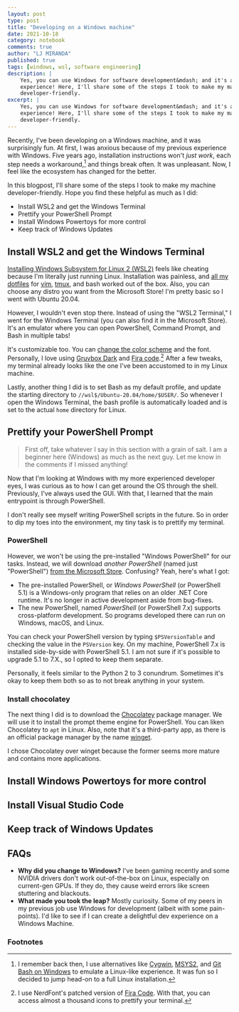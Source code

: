 ```yaml
---
layout: post
type: post
title: "Developing on a Windows machine"
date: 2021-10-18
category: notebook
comments: true
author: "LJ MIRANDA"
published: true
tags: [windows, wsl, software engineering]
description: |
    Yes, you can use Windows for software development&mdash; and it's a fun
    experience! Here, I'll share some of the steps I took to make my machine
    developer-friendly.
excerpt: |
    Yes, you can use Windows for software development&mdash; and it's a fun
    experience! Here, I'll share some of the steps I took to make my machine
    developer-friendly.
---
```



<span class="firstcharacter">R</span>ecently, I've been developing on a Windows
machine, and it was surprisingly fun. At first, I was anxious because of my
previous experience with Windows. Five years ago, installation instructions
won't *just work*, each step needs a workaround,[^1] and
things break often. It was unpleasant. Now, I feel like the ecosystem has
changed for the better.

<!-- screenshot of your setup -->

In this blogpost, I'll share some of the steps I took to make my machine
developer-friendly. Hope you find these helpful as much as I did:

- Install WSL2 and get the Windows Terminal
- Prettify your PowerShell Prompt
- Install Windows Powertoys for more control
- Keep track of Windows Updates

## Install WSL2 and get the Windows Terminal

[Installing Windows Subsystem for Linux 2
(WSL2)](https://docs.microsoft.com/en-us/windows/wsl/install-win10) feels like
cheating because I'm literally just running Linux. Installation was painless,
and [all my dotfiles](https://github.com/ljvmiranda921/dotfiles) for
[vim](https://www.vim.org/), [tmux](https://github.com/tmux/tmux/wiki), and
bash worked out of the box. Also, you can choose any distro you want from the
Microsoft Store! I'm pretty basic so I went with Ubuntu 20.04. 

<!-- microsoft store choose distro -->
<!-- OR neofetch? -->


However, I wouldn't even stop there. Instead of using the "WSL2 Terminal," I
went for the Windows Terminal (you can also find it in the Microsoft Store).
It's an emulator where you can open PowerShell, Command Prompt, and Bash in
multiple tabs! 

<!-- show multiple tabs ? -->


It's customizable too. You can [change the color
scheme](https://docs.microsoft.com/en-us/windows/terminal/customize-settings/color-schemes)
and the font. Personally, I love using [Gruvbox
Dark](https://gist.github.com/davialexandre/1179070118b22d830739efee4721972d)
and [Fira
code](https://github.com/ryanoasis/nerd-fonts/tree/master/patched-fonts/FiraCode).[^2]
After a few tweaks, my terminal already looks like the one I've been accustomed
to in my Linux machine.

Lastly, another thing I did is to set Bash as my default profile, and update
the starting directory to `//wsl$/Ubuntu-20.04/home/$USER/`. So whenever I open
the Windows Terminal, the bash profile is automatically loaded and is set to
the actual `home` directory for Linux.

## Prettify your PowerShell Prompt

> First off, take whatever I say in this section with a grain of salt. I am a
> beginner here (Windows) as much as the next guy. Let me know in the comments
> if I missed anything!

Now that I'm looking at Windows with my more experienced developer eyes, I was
curious as to how I can get around the OS through the shell. Previously, I've
always used the GUI. With that, I learned that the main entrypoint is through
PowerShell. 

I don't really see myself writing PowerShell scripts in the future. So in order
to dip my toes into the environment, my tiny task is to prettify my terminal.

### PowerShell

However, we won't be using the pre-installed "Windows PowerShell" for our
tasks. Instead, we will download *another PowerShell* (named just "PowerShell")
[from the Microsoft
Store](https://www.microsoft.com/en-us/p/powershell/9mz1snwt0n5d#activetab=pivot:overviewtab).
Confusing? Yeah, here's what I got:

* The pre-installed PowerShell, or *Windows PowerShell* (or PowerShell 5.1) is
    a Windows-only program that relies on an older .NET Core runtime. It's no
    longer in active development aside from bug-fixes.
* The new PowerShell, named *PowerShell* (or PowerShell 7.x) supports
    cross-platform development. So programs developed there can run on
    Windows, macOS, and Linux. 

You can check your PowerShell version by typing `$PSVersionTable` and checking
the value in the `PSVersion` key. On my machine, PowerShell 7.x is installed
side-by-side with PowerShell 5.1. I am not sure if it's possible to upgrade 5.1
to 7.X., so I opted to keep them separate.

<!-- show my PSVersionTable -->

Personally, it feels similar to the Python 2 to 3 conundrum. Sometimes it's
okay to keep them both so as to not break anything in your system.

### Install chocolatey

The next thing I did is to download the [Chocolatey](https://chocolatey.org/)
package manager. We will use it to install the prompt theme engine for
PowerShell. You can liken Chocolatey  to `apt` in Linux. Also, note that it's a
third-party app, as there is an official package manager by the name
[winget](https://docs.microsoft.com/en-us/windows/package-manager/winget/).

I chose Chocolatey over winget because the former seems more mature and
contains more applications. 




## Install Windows Powertoys for more control


## Install Visual Studio Code


## Keep track of Windows Updates


## FAQs

- **Why did you change to Windows?** I've been gaming recently and some
      NVIDIA drivers don't work out-of-the-box on Linux, especially on current-gen
      GPUs. If they do, they cause weird errors like screen stuttering and
      blackouts.  
- **What made you took the leap?** Mostly curiosity. Some of my peers
      in my previous job use Windows for development (albeit with some pain-points). I'd like
      to see if I can create a delightful dev experience on a Windows Machine.




<!-- add links that you should check when keeping track of windows updates -->

<!--

1. install wsl
2. install windows terminal
3. beautifying your terminal: (1) bash (2) powershell
4. powertoys for keyboard mapping
-->


### Footnotes

[^1]: I remember back then, I use alternatives like [Cygwin](https://www.cygwin.com), [MSYS2](https://www.msys2.org), and [Git Bash on Windows](https://git-scm.com/downloads) to emulate a Linux-like experience. It was fun so I decided to jump head-on to a full Linux installation.
[^2]: I use NerdFont's patched version of [Fira Code](https://fonts.google.com/specimen/Fira+Code). With that, you can access almost a thousand icons to prettify your terminal.
